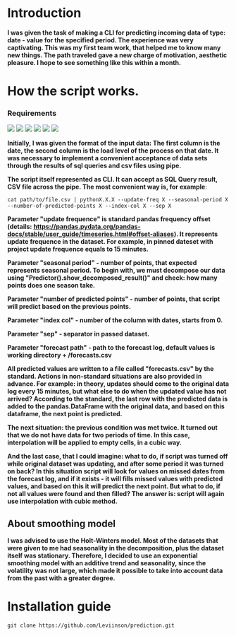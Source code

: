# Introduction 
**I was given the task of making a CLI for predicting incoming data of type: date - value for the specified period.
The experience was very captivating. This was my first team work, that helped me to know many new things.
The path traveled gave a new charge of motivation, aesthetic pleasure.
I hope to see something like this within a month.**

# How the script works.
### Requirements
[![](https://img.shields.io/badge/python-3.10.4-blue)](https://www.python.org/downloads/) [![](https://img.shields.io/badge/numpy-1.23.4-4893da)](https://numpy.org/doc/) [![](https://img.shields.io/badge/statsmodels-0.13.2-7f48da)](https://www.statsmodels.org/stable/index.html) [![](https://img.shields.io/badge/matplotlib-3.6.1-daa748)](https://matplotlib.org/stable/index.html) [![](https://img.shields.io/badge/pandas-1.5.1-382282)](https://pandas.pydata.org/) [![](https://img.shields.io/badge/click-8.1-000000)](https://click.palletsprojects.com/en/8.1.x/)

**Initially, I was given the format of the input data:
The first column is the date, the second column is the load level of the process on that date.
It was necessary to implement a convenient acceptance of data sets through the results of sql queries and csv files using pipe.**

**The script itself represented as CLI. It can accept as SQL Query result, CSV file across the pipe.
The most convenient way is, for example**:

	cat path/to/file.csv | pythonX.X.X --update-freq X --seasonal-period X --number-of-predicted-points X --index-col X --sep X

**Parameter "update frequence" is standard pandas frequency offset (details: https://pandas.pydata.org/pandas-docs/stable/user_guide/timeseries.html#offset-aliases).
It represents update frequence in the dataset. For example, in pinned dateset with project update frequence equals to 15 minutes.**

**Parameter "seasonal period" - number of points, that expected represents seasonal period.
To begin with, we must decompose our data using "Predictor().show_decomposed_result()" and check: how many points does one season take.**

**Parameter "number of predicted points" - number of points, that script will predict based on the previous points.**

**Parameter "index col" - number of the column with dates, starts from 0.**

**Parameter "sep" - separator in passed dataset.**

**Parameter "forecast path" - path to the forecast log, default values is working directory + /forecasts.csv**

**All predicted values are written to a file called "forecasts.csv" by the standard.
Actions in non-standard situations are also provided in advance. For example: in theory, updates should come to the original data log every 15 minutes, but what else to do when the updated value has not arrived?
According to the standard, the last row with the predicted data is added to the pandas.DataFrame with the original data, and based on this dataframe, the next point is predicted.**

**The next situation: the previous condition was met twice. It turned out that we do not have data for two periods of time.
In this case, interpolation will be applied to empty cells, in a cubic way.**

**And the last case, that I could imagine: what to do, if script was turned off while original dataset was updating, and after some period it was turned on back?
In this situation script will look for values on missed dates from the forecast log, and if it exists - it will fills missed values with predicted values, and based on this it will predict the next point.
But what to do, if not all values were found and then filled? The answer is: script will again use interpolation with cubic method.**

## About smoothing model

**I was advised to use the Holt-Winters model.
Most of the datasets that were given to me had seasonality in the decomposition, plus the dataset itself was stationary. Therefore, I decided to use an exponential smoothing model with an additive trend and seasonality, since the volatility was not large, which made it possible to take into account data from the past with a greater degree.**

# Installation guide
	git clone https://github.com/Leviinson/prediction.git
